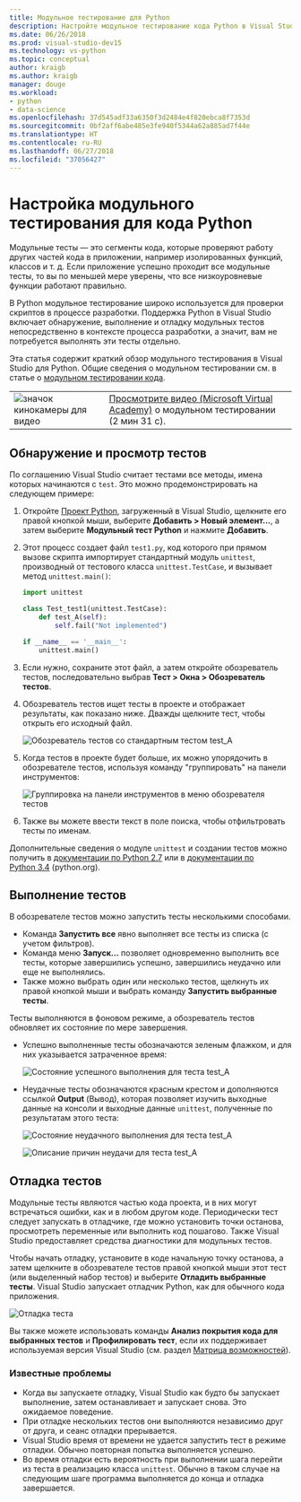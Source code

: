 ```yaml
---
title: Модульное тестирование для Python
description: Настройте модульное тестирование кода Python в Visual Studio и воспользуйтесь всеми преимуществами функций обнаружения, выполнения и отладки тестов в обозревателе тестов.
ms.date: 06/26/2018
ms.prod: visual-studio-dev15
ms.technology: vs-python
ms.topic: conceptual
author: kraigb
ms.author: kraigb
manager: douge
ms.workload:
- python
- data-science
ms.openlocfilehash: 37d545adf33a6350f3d2484e4f820ebca8f7353d
ms.sourcegitcommit: 0bf2aff6abe485e3fe940f5344a62a885ad7f44e
ms.translationtype: HT
ms.contentlocale: ru-RU
ms.lasthandoff: 06/27/2018
ms.locfileid: "37056427"
---
```

# <a name="setting-up-unit-testing-for-python-code"></a>Настройка модульного тестирования для кода Python

Модульные тесты — это сегменты кода, которые проверяют работу других частей кода в приложении, например изолированных функций, классов и т. д. Если приложение успешно проходит все модульные тесты, то вы по меньшей мере уверены, что все низкоуровневые функции работают правильно.

В Python модульное тестирование широко используется для проверки скриптов в процессе разработки. Поддержка Python в Visual Studio включает обнаружение, выполнение и отладку модульных тестов непосредственно в контексте процесса разработки, а значит, вам не потребуется выполнять эти тесты отдельно.

Эта статья содержит краткий обзор модульного тестирования в Visual Studio для Python. Общие сведения о модульном тестировании см. в статье о [модульном тестировании кода](../test/unit-test-your-code.md).

|   |   |
|---|---|
| ![значок кинокамеры для видео](../install/media/video-icon.png "Просмотреть видео") | [Просмотрите видео (Microsoft Virtual Academy)](https://mva.microsoft.com/en-US/training-courses-embed/python-tools-for-visual-studio-2017-18121/Video-Testing-Python-hb46k6LWE_405918567) о модульном тестировании (2 мин 31 с). |

## <a name="discovering-and-viewing-tests"></a>Обнаружение и просмотр тестов

По соглашению Visual Studio считает тестами все методы, имена которых начинаются с `test`. Это можно продемонстрировать на следующем примере:

1. Откройте [Проект Python](managing-python-projects-in-visual-studio.md), загруженный в Visual Studio, щелкните его правой кнопкой мыши, выберите **Добавить > Новый элемент...**, а затем выберите **Модульный тест Python** и нажмите **Добавить**.

1. Этот процесс создает файл `test1.py`, код которого при прямом вызове скрипта импортирует стандартный модуль `unittest`, производный от тестового класса `unittest.TestCase`, и вызывает метод `unittest.main()`:

    ```python
    import unittest

    class Test_test1(unittest.TestCase):
        def test_A(self):
            self.fail("Not implemented")

    if __name__ == '__main__':
        unittest.main()
    ```

1. Если нужно, сохраните этот файл, а затем откройте обозреватель тестов, последовательно выбрав **Тест > Окна > Обозреватель тестов**.

1. Обозреватель тестов ищет тесты в проекте и отображает результаты, как показано ниже. Дважды щелкните тест, чтобы открыть его исходный файл.

    ![Обозреватель тестов со стандартным тестом test_A](media/unit-test-A.png)

1. Когда тестов в проекте будет больше, их можно упорядочить в обозревателе тестов, используя команду "группировать" на панели инструментов:

    ![Группировка на панели инструментов в меню обозревателя тестов](media/unit-test-group-menu.png)

1. Также вы можете ввести текст в поле поиска, чтобы отфильтровать тесты по именам.

Дополнительные сведения о модуле `unittest` и создании тестов можно получить в [документации по Python 2.7](https://docs.python.org/2/library/unittest.html) или в [документации по Python 3.4](https://docs.python.org/3/library/unittest.html) (python.org).

## <a name="running-tests"></a>Выполнение тестов

В обозревателе тестов можно запустить тесты несколькими способами.

- Команда **Запустить все** явно выполняет все тесты из списка (с учетом фильтров).
- Команда меню **Запуск...**  позволяет одновременно выполнить все тесты, которые завершились успешно, завершились неудачно или еще не выполнялись.
- Также можно выбрать один или несколько тестов, щелкнуть их правой кнопкой мыши и выбрать команду **Запустить выбранные тесты**.

Тесты выполняются в фоновом режиме, а обозреватель тестов обновляет их состояние по мере завершения.

- Успешно выполненные тесты обозначаются зеленым флажком, и для них указывается затраченное время:

    ![Состояние успешного выполнения для теста test_A](media/unit-test-A-pass.png)

- Неудачные тесты обозначаются красным крестом и дополняются ссылкой **Output** (Вывод), которая позволяет изучить выходные данные на консоли и выходные данные `unittest`, полученные по результатам этого теста:

    ![Состояние неудачного выполнения для теста test_A](media/unit-test-A-fail.png)

    ![Описание причин неудачи для теста test_A](media/unit-test-A-fail-reason.png)

## <a name="debugging-tests"></a>Отладка тестов

Модульные тесты являются частью кода проекта, и в них могут встречаться ошибки, как и в любом другом коде. Периодически тест следует запускать в отладчике, где можно установить точки останова, просмотреть переменные или выполнить код пошагово. Также Visual Studio предоставляет средства диагностики для модульных тестов.

Чтобы начать отладку, установите в коде начальную точку останова, а затем щелкните в обозревателе тестов правой кнопкой мыши этот тест (или выделенный набор тестов) и выберите **Отладить выбранные тесты**. Visual Studio запускает отладчик Python, как для обычного кода приложения.

![Отладка теста](media/unit-test-debugging.png)

Вы также можете использовать команды **Анализ покрытия кода для выбранных тестов** и **Профилировать тест**, если их поддерживает используемая версия Visual Studio (см. раздел [Матрица возможностей](overview-of-python-tools-for-visual-studio.md#features-matrix)).

### <a name="known-issues"></a>Известные проблемы

- Когда вы запускаете отладку, Visual Studio как будто бы запускает выполнение, затем останавливает и запускает снова. Это ожидаемое поведение.
- При отладке нескольких тестов они выполняются независимо друг от друга, и сеанс отладки прерывается.
- Visual Studio время от времени не удается запустить тест в режиме отладки. Обычно повторная попытка выполняется успешно.
- Во время отладки есть вероятность при выполнении шага перейти из теста в реализацию класса `unittest`. Обычно в таком случае на следующим шаге программа выполняется до конца и отладка завершается.
